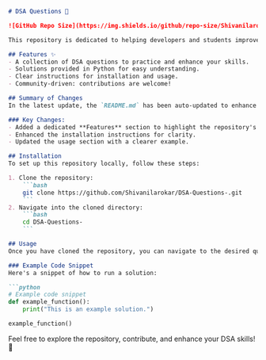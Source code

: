 ```markdown
# DSA Questions 🚀

![GitHub Repo Size](https://img.shields.io/github/repo-size/Shivanilarokar/DSA-Questions-) ![Contributors](https://img.shields.io/github/contributors/Shivanilarokar/DSA-Questions-) ![Issues](https://img.shields.io/github/issues/Shivanilarokar/DSA-Questions-)

This repository is dedicated to helping developers and students improve their skills in Data Structures and Algorithms (DSA) through a collection of curated questions and solutions.

## Features ✨
- A collection of DSA questions to practice and enhance your skills.
- Solutions provided in Python for easy understanding.
- Clear instructions for installation and usage.
- Community-driven: contributions are welcome!

## Summary of Changes
In the latest update, the `README.md` has been auto-updated to enhance clarity and provide better guidance for users.

### Key Changes:
- Added a dedicated **Features** section to highlight the repository's offerings.
- Enhanced the installation instructions for clarity.
- Updated the usage section with a clearer example.

## Installation
To set up this repository locally, follow these steps:

1. Clone the repository:
    ```bash
    git clone https://github.com/Shivanilarokar/DSA-Questions-.git
    ```
2. Navigate into the cloned directory:
    ```bash
    cd DSA-Questions-
    ```

## Usage
Once you have cloned the repository, you can navigate to the desired question's solution.

### Example Code Snippet
Here's a snippet of how to run a solution:

```python
# Example code snippet
def example_function():
    print("This is an example solution.")

example_function()
```

Feel free to explore the repository, contribute, and enhance your DSA skills! 🚀
```